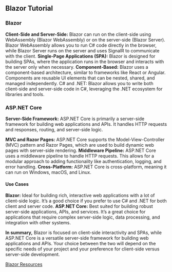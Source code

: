 <h2>Blazor Tutorial</h2>

<h3>Blazor</h3>
<strong>Client-Side and Server-Side:</strong> Blazor can run on the client-side using WebAssembly (Blazor WebAssembly) or on the server-side (Blazor Server). Blazor WebAssembly allows you to run C# code directly in the browser, while Blazor Server runs on the server and uses SignalR to communicate with the client.
<strong>Single-Page Applications (SPA):</strong> Blazor is designed for building SPAs, where the application runs in the browser and interacts with the server only when necessary.
<strong>Component-Based:</strong> Blazor uses a component-based architecture, similar to frameworks like React or Angular. Components are reusable UI elements that can be nested, shared, and managed independently.
C# and .NET: Blazor allows you to write both client-side and server-side code in C#, leveraging the .NET ecosystem for libraries and tools.<br>

<h3>ASP.NET Core</h3>
<p><strong>Server-Side Framework:</strong> ASP.NET Core is primarily a server-side framework for building web applications and APIs. It handles HTTP requests and responses, routing, and server-side logic.</p>
<strong>MVC and Razor Pages:</strong> ASP.NET Core supports the Model-View-Controller (MVC) pattern and Razor Pages, which are used to build dynamic web pages with server-side rendering.
<strong>Middleware Pipeline:</strong> ASP.NET Core uses a middleware pipeline to handle HTTP requests. This allows for a modular approach to adding functionality like authentication, logging, and error handling.
<strong>Cross-Platform:</strong> ASP.NET Core is cross-platform, meaning it can run on Windows, macOS, and Linux.

<h4>Use Cases</h4>
<strong>Blazor:</strong> Ideal for building rich, interactive web applications with a lot of client-side logic. It’s a good choice if you prefer to use C# and .NET for both client and server code.
<strong>ASP.NET Core:</strong> Best suited for building robust server-side applications, APIs, and services. It’s a great choice for applications that require complex server-side logic, data processing, and integration with other systems.

<strong>In summary,</strong> Blazor is focused on client-side interactivity and SPAs, while ASP.NET Core is a versatile server-side framework for building web applications and APIs. Your choice between the two will depend on the specific needs of your project and your preference for client-side versus server-side development.

[Blazor Resources](https://dotnet.microsoft.com/en-us/learn/front-end-web-dev)
